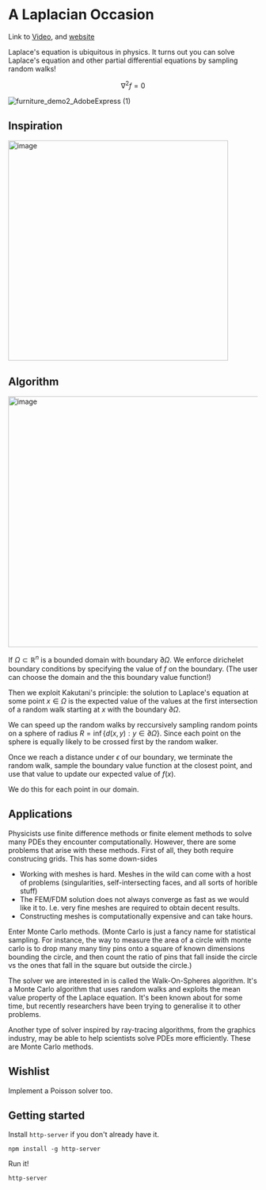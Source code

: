 # A Laplacian Occasion

Link to [Video](https://www.youtube.com/watch?v=UYc4qoM6iBo), and [website](https://sage-arithmetic-1997b4.netlify.app/)

Laplace's equation is ubiquitous in physics. It turns out you can solve Laplace's equation and other partial differential equations by sampling random walks! 


$$
\nabla^2 f = 0
$$

![furniture_demo2_AdobeExpress (1)](https://user-images.githubusercontent.com/28833859/200190444-6de5d978-d92d-40d6-9eee-6b04518d345b.gif)


## Inspiration
<img width="444" alt="image" src="https://user-images.githubusercontent.com/25064071/200190084-0a12f008-7ef7-43e3-affc-63df428d9cb3.png">

## Algorithm
<img width="506" alt="image" src="https://user-images.githubusercontent.com/25064071/200190149-ddb9e3f9-8a1a-463b-ab48-7c016dc5a2e0.png">


If $\Omega \subset \mathbb R^n$ is a bounded domain with boundary $\partial \Omega$. We enforce dirichelet boundary conditions by specifying the value of $f$ on the boundary. (The user can choose the domain and the this boundary value function!)

Then we exploit Kakutani's principle: the solution to Laplace's equation at some point $x\in\Omega$ is the expected value of the values at the first intersection of a random walk starting at $x$ with the boundary $\partial \Omega$. 

We can speed up the random walks by reccursively sampling random points on a sphere of radius $R=\inf \{d(x,y):y\in\partial \Omega\}$. Since each point on the sphere is equally likely to be crossed first by the random walker. 

Once we reach a distance under $\epsilon$ of our boundary, we terminate the random walk, sample the boundary value function at the closest point, and use that value to update our expected value of $f(x)$.

We do this for each point in our domain. 

## Applications
Physicists use finite difference methods or finite element methods to solve many PDEs they encounter computationally. However, there are some problems that arise with these methods. First of all, they both require construcing grids. This has some down-sides 
- Working with meshes is hard. Meshes in the wild can come with a host of problems (singularities, self-intersecting faces, and all sorts of horible stuff)
- The FEM/FDM solution does not always converge as fast as we would like it to. I.e. very fine meshes are required to obtain decent results.
- Constructing meshes is computationally expensive and can take hours. 

Enter Monte Carlo methods. (Monte Carlo is just a fancy name for statistical sampling. For instance, the way to measure the area of a circle with monte carlo is to drop many many tiny pins onto a square of known dimensions bounding the circle, and then count the ratio of pins that fall inside the circle vs the ones that fall in the square but outside the circle.)

The solver we are interested in is called the Walk-On-Spheres algorithm. It's a Monte Carlo algorithm that uses random walks and exploits the mean value property of the Laplace equation. It's been known about for some time, but recently researchers have been trying to generalise it to other problems. 

Another type of solver inspired by ray-tracing algorithms, from the graphics industry, may be able to help scientists solve PDEs more efficiently. These are Monte Carlo methods.


## Wishlist

Implement a Poisson solver too.


## Getting started
Install `http-server` if you don't already have it.
```
npm install -g http-server
```

Run it!
```
http-server
```
